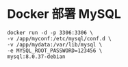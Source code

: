 # Docker 部署 MySQL

```shell
docker run -d -p 3306:3306 \
-v /app/myconf:/etc/mysql/conf.d \
-v /app/mydata:/var/lib/mysql \
-e MYSQL_ROOT_PASSWORD=123456 \
mysql:8.0.37-debian
```

